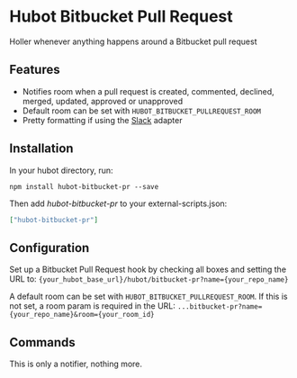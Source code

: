 # Hubot Bitbucket Pull Request

Holler whenever anything happens around a Bitbucket pull request

## Features

* Notifies room when a pull request is created, commented, declined, merged, updated, approved or unapproved
* Default room can be set with `HUBOT_BITBUCKET_PULLREQUEST_ROOM`
* Pretty formatting if using the [Slack](https://github.com/tinyspeck/hubot-slack) adapter

## Installation

In your hubot directory, run:

`npm install hubot-bitbucket-pr --save`

Then add *hubot-bitbucket-pr* to your external-scripts.json:

```json
["hubot-bitbucket-pr"]
```

## Configuration

Set up a Bitbucket Pull Request hook by checking all boxes and setting the URL to:
`{your_hubot_base_url}/hubot/bitbucket-pr?name={your_repo_name}`

A default room can be set with `HUBOT_BITBUCKET_PULLREQUEST_ROOM`. If this is not set, a room param is required in the URL:
`...bitbucket-pr?name={your_repo_name}&room={your_room_id}`

## Commands

This is only a notifier, nothing more.